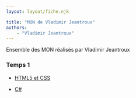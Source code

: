 ```yaml
---
layout: layout/fiche.njk

title: "MON de Vladimir Jeantroux"
authors:
    - "Vladimir Jeantroux"
---
```


<!-- début résumé -->

Ensemble des MON réalisés par Vladimir Jeantroux

<!-- fin résumé -->


### Temps 1

- [HTML5 et CSS](./temps-1-1) 

- [C#](./C) 